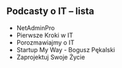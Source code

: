 ## Podcasty o IT – lista
* NetAdminPro
* Pierwsze Kroki w IT
* Porozmawiajmy o IT
* Startup My Way - Bogusz Pękalski
* Zaprojektuj Swoje Życie 